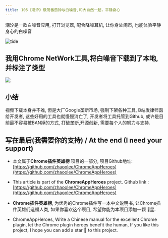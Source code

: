 ```yaml
---
title: 105《潮汐》极简番茄钟与白噪音,和大自然一起，平静身心
---
```



潮汐是一款白噪音应用, 打开浏览器, 配合降噪耳机, 让你身处闹市, 也能体验平静身心的白噪音

![tide](https://cdn.fangyuanxiaozhan.com/assets/1622258018257DaHmz271.gif)



## 我用Chrome NetWork工具,将白噪音下载到了本地, 并标注了类型



![](https://cdn.fangyuanxiaozhan.com/assets/1622258231117yz4fth8m.png)










## 小结

视频下载本身并不难, 但是大厂Google垄断市场, 强制下架各种工具, B站发律师函给开发者, 这些好用的工具也就慢慢消亡了, 开发者将工具托管到Github, 或许是目前最不容易被BAN掉的方式, 打破垄断,开源创新, 需要每个人的努力与支持.



## 写在最后(我需要你的支持) / At the end (I need your support)

- 本文属于**Chrome插件英雄榜** 项目的一部分, 项目Github地址: [https://github.com/zhaoolee/ChromeAppHeroes](https://github.com/zhaoolee/ChromeAppHeroes)


- This article is part of the **ChromeAppHeroes** project. Github link : [https://github.com/zhaoolee/ChromeAppHeroes](https://github.com/zhaoolee/ChromeAppHeroes) 

- **Chrome插件英雄榜**, 为优秀的Chrome插件写一本中文说明书, 让Chrome插件英雄们造福人类, 如果你喜欢这个项目, 希望你能为本项目添加一颗 🌟星.

- ChromeAppHeroes, Write a Chinese manual for the excellent Chrome plugin, let the Chrome plugin heroes benefit the human, If you like this project, I hope you can add a star 🌟 to this project.

